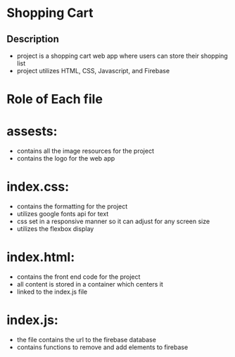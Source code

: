 # Shopping Cart

## Description
- project is a shopping cart web app where users can store their shopping list
- project utilizes HTML, CSS, Javascript, and Firebase

# Role of Each file
# assests:
- contains all the image resources for the project
- contains the logo for the web app

# index.css:
- contains the formatting for the project
- utilizes google fonts api for text
- css set in a responsive manner so it can adjust for any screen size
- utilizes the flexbox display

# index.html:
- contains the front end code for the project
- all content is stored in a container which centers it
- linked to the index.js file

# index.js:
- the file contains the url to the firebase database
- contains functions to remove and add elements to firebase
